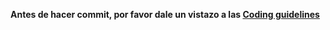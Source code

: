 **Antes de hacer commit, por favor dale un vistazo a las [Coding guidelines](https://github.com/omegaup/omegaup/blob/main/frontend/www/docs/Coding-guidelines.md)**
